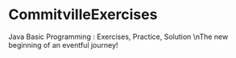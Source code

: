 # CommitvilleExercises
 Java Basic Programming : Exercises, Practice, Solution
\nThe new beginning of an eventful journey!
